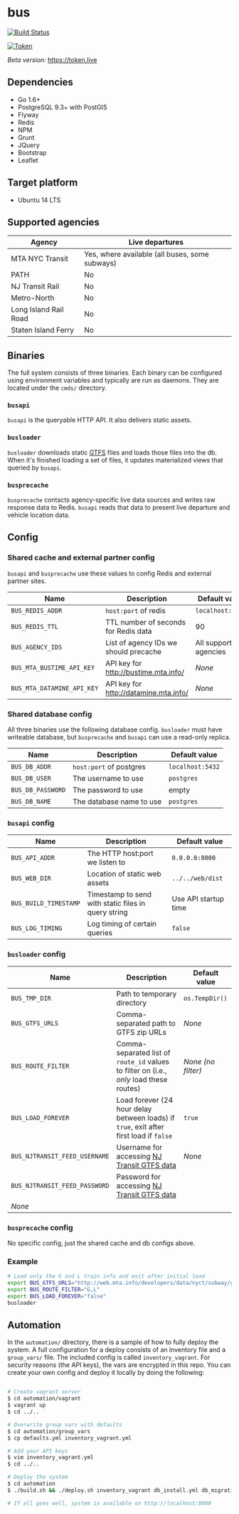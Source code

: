 # bus


[![Build Status](https://travis-ci.org/brnstz/bus.svg?branch=master)](https://travis-ci.org/brnstz/bus?branch=master)

[![Token](../blob/master/web/src/img/token_sample.png)](https://token.live)

*Beta version:* https://token.live

## Dependencies

* Go 1.6+ 
* PostgreSQL 9.3+ with PostGIS
* Flyway
* Redis
* NPM
* Grunt
* JQuery
* Bootstrap
* Leaflet

## Target platform

* Ubuntu 14 LTS

## Supported agencies 

| Agency                 | Live departures  |
|------------------------|------------------|
| MTA NYC Transit        | Yes, where available (all buses, some subways) |
| PATH                   | No               |
| NJ Transit Rail        | No               |
| Metro-North            | No               |
| Long Island Rail Road  | No               |
| Staten Island Ferry    | No               |


## Binaries

The full system consists of three binaries. Each binary can be configured
using environment variables and typically are run as daemons. They are
located under the `cmds/` directory.

### `busapi`

`busapi` is the queryable HTTP API. It also delivers static assets.

### `busloader`

`busloader` downloads static
[GTFS](https://developers.google.com/transit/gtfs/) files and loads those files
into the db. When it's finished loading a set of files, it updates 
materialized views that queried by `busapi`.

### `busprecache`

`busprecache` contacts agency-specific live data sources and writes raw
response data to Redis. `busapi` reads that data to present live
departure and vehicle location data.


## Config

### Shared cache and external partner config

`busapi` and `busprecache` use these values to config Redis and external
partner sites.

| Name                        | Description                            | Default value     |
|-----------------------------|----------------------------------------|-------------------|
| `BUS_REDIS_ADDR`            | `host:port` of redis                   | `localhost:6379`  |
| `BUS_REDIS_TTL`             | TTL number of seconds for Redis data   | 90                |
| `BUS_AGENCY_IDS`            | List of agency IDs we should precache  | All supported agencies |
| `BUS_MTA_BUSTIME_API_KEY`   | API key for http://bustime.mta.info/   | *None*            |
| `BUS_MTA_DATAMINE_API_KEY`  | API key for http://datamine.mta.info/  | *None*            |


### Shared database config

All three binaries use the following database config. `busloader` must have
writeable database, but `busprecache` and `busapi` can use a read-only replica.

| Name               | Description                 | Default value    |
|--------------------|-----------------------------|------------------|
| `BUS_DB_ADDR`      | `host:port` of postgres     | `localhost:5432` |
| `BUS_DB_USER`      | The username to use         | `postgres`       |
| `BUS_DB_PASSWORD`  | The password to use         | empty            |
| `BUS_DB_NAME`      | The database name to use    | `postgres`       |


### `busapi` config

| Name                       | Description                                           | Default value        |
|----------------------------|-------------------------------------------------------|----------------------|
| `BUS_API_ADDR`             | The HTTP host:port we listen to                       | `0.0.0.0:8000`       |
| `BUS_WEB_DIR`              | Location of static web assets                         | `../../web/dist`     |
| `BUS_BUILD_TIMESTAMP`      | Timestamp to send with static files in query string   | Use API startup time |
| `BUS_LOG_TIMING`           | Log timing of certain queries                         | `false`              |

### `busloader` config

| Name                        | Description                                                                              | Default value       |
|-----------------------------|------------------------------------------------------------------------------------------|---------------------|
| `BUS_TMP_DIR`               | Path to temporary directory                                                              |`os.TempDir()`       |
| `BUS_GTFS_URLS`             | Comma-separated path to GTFS zip URLs                                                   | *None*              |
| `BUS_ROUTE_FILTER`          | Comma-separated list of `route_id` values to filter on (i.e., *only* load these routes)  | *None (no filter)*  |
| `BUS_LOAD_FOREVER`          | Load forever (24 hour delay between loads) if `true`, exit after first load if `false`   |  `true`             |
| `BUS_NJTRANSIT_FEED_USERNAME` | Username for accessing [NJ Transit GTFS data](https://www.njtransit.com/mt/mt_servlet.srv?hdnPageAction=MTDevLoginTo) | *None* |
| `BUS_NJTRANSIT_FEED_PASSWORD` | Password for accessing [NJ Transit GTFS data](https://www.njtransit.com/mt/mt_servlet.srv?hdnPageAction=MTDevLoginTo)
| *None*  |

### `busprecache` config

No specific config, just the shared cache and db configs above.

### Example

```bash
# Load only the G and L train info and exit after initial load
export BUS_GTFS_URLS="http://web.mta.info/developers/data/nyct/subway/google_transit.zip"
export BUS_ROUTE_FILTER="G,L"
export BUS_LOAD_FOREVER="false"
busloader 
```

## Automation

In the `automation/` directory, there is a sample of how to fully deploy the
system. A full configuration for a deploy consists of an inventory file and a
`group_vars/` file. The included config is called `inventory_vagrant`. For 
security reasons (the API keys), the vars are encrypted in this repo. You can
create your own config and deploy it locally by doing the following:

```bash

# Create vagrant server
$ cd automation/vagrant
$ vagrant up
$ cd ../..

# Overwrite group vars with defaults
$ cd automation/group_vars
$ cp defaults.yml inventory_vagrant.yml

# Add your API keys
$ vim inventory_vagrant.yml
$ cd ../..

# Deploy the system
$ cd automation
$ ./build.sh && ./deploy.sh inventory_vagrant db_install.yml db_migrations.yml api.yml web.yml loader.yml

# If all goes well, system is available on http://localhost:8000
```

